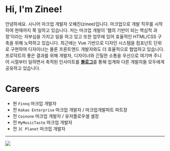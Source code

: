 # Hi, I'm Zinee!
안녕하세요. 시니어 마크업 개발자 오혜진(zinee)입니다. 마크업으로 개발 직무를 시작하여 현재까지 쭉 일하고 있습니다. 저는 마크업 개발이 '웹의 기반이 되는 핵심적 과정'이라는 자부심을 가지고 일을 하고 있고 또한 업무에 있어 효율적인 HTML/CSS 구축을 위해 노력하고 있습니다. 최근에는 Vue 기반으로 디자인 시스템을 컴포넌트 단위로 구현하여 디자이너는 물론 프론트엔드 개발자와도 더 효율적으로 협업하고 있습니다. 프로덕트의 좋은 결과를 위해 개발자, 디자이너와 긴밀한 소통을 우선으로 여기며 주니어 시절부터 일하면서 축적된 인사이트를 [**블로그**](https://zinee-world.tistory.com/)를 통해 업계와 다른 개발자들 모두에게 공유하고 있습니다. 

# Careers
- 현 `Finnq` 마크업 개발자
- 전 `Kakao Enterprise` 마크업 개발자 / 마크업개발파트 파트장 
- 전 `Coinone` 마크업 개발자 / 유저플로우셀 셀장
- 전 `MyMusicTaste` 마크업 개발자
- 전 `JC Planet` 마크업 개발자

<hr>
<img src="https://hits.seeyoufarm.com/api/count/incr/badge.svg?url=https%3A%2F%2Fgithub.com%2Fzineeworld&count_bg=%23ED6DA3&title_bg=%2386757E&icon=github.svg&icon_color=%23E1DEDE&title=hits&edge_flat=false"/>
